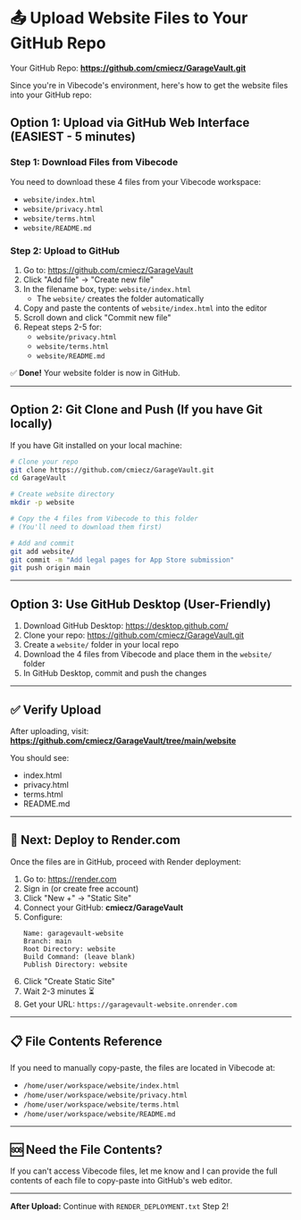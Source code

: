 # 📤 Upload Website Files to Your GitHub Repo

Your GitHub Repo: **https://github.com/cmiecz/GarageVault.git**

Since you're in Vibecode's environment, here's how to get the website files into your GitHub repo:

## Option 1: Upload via GitHub Web Interface (EASIEST - 5 minutes)

### Step 1: Download Files from Vibecode
You need to download these 4 files from your Vibecode workspace:
- `website/index.html`
- `website/privacy.html`
- `website/terms.html`
- `website/README.md`

### Step 2: Upload to GitHub
1. Go to: https://github.com/cmiecz/GarageVault
2. Click "Add file" → "Create new file"
3. In the filename box, type: `website/index.html`
   - The `website/` creates the folder automatically
4. Copy and paste the contents of `website/index.html` into the editor
5. Scroll down and click "Commit new file"
6. Repeat steps 2-5 for:
   - `website/privacy.html`
   - `website/terms.html`
   - `website/README.md`

✅ **Done!** Your website folder is now in GitHub.

---

## Option 2: Git Clone and Push (If you have Git locally)

If you have Git installed on your local machine:

```bash
# Clone your repo
git clone https://github.com/cmiecz/GarageVault.git
cd GarageVault

# Create website directory
mkdir -p website

# Copy the 4 files from Vibecode to this folder
# (You'll need to download them first)

# Add and commit
git add website/
git commit -m "Add legal pages for App Store submission"
git push origin main
```

---

## Option 3: Use GitHub Desktop (User-Friendly)

1. Download GitHub Desktop: https://desktop.github.com/
2. Clone your repo: https://github.com/cmiecz/GarageVault.git
3. Create a `website/` folder in your local repo
4. Download the 4 files from Vibecode and place them in the `website/` folder
5. In GitHub Desktop, commit and push the changes

---

## ✅ Verify Upload

After uploading, visit:
**https://github.com/cmiecz/GarageVault/tree/main/website**

You should see:
- index.html
- privacy.html
- terms.html
- README.md

---

## 🚀 Next: Deploy to Render.com

Once the files are in GitHub, proceed with Render deployment:

1. Go to: https://render.com
2. Sign in (or create free account)
3. Click "New +" → "Static Site"
4. Connect your GitHub: **cmiecz/GarageVault**
5. Configure:
   ```
   Name: garagevault-website
   Branch: main
   Root Directory: website
   Build Command: (leave blank)
   Publish Directory: website
   ```
6. Click "Create Static Site"
7. Wait 2-3 minutes ⏳
8. Get your URL: `https://garagevault-website.onrender.com`

---

## 📋 File Contents Reference

If you need to manually copy-paste, the files are located in Vibecode at:
- `/home/user/workspace/website/index.html`
- `/home/user/workspace/website/privacy.html`
- `/home/user/workspace/website/terms.html`
- `/home/user/workspace/website/README.md`

---

## 🆘 Need the File Contents?

If you can't access Vibecode files, let me know and I can provide the full contents of each file to copy-paste into GitHub's web editor.

---

**After Upload:** Continue with `RENDER_DEPLOYMENT.txt` Step 2!
